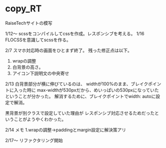 # copy_RT
RaiseTechサイトの模写

1/12～ scssをコンパイルしてcssを作成。レスポンシブを考える。
1/16 FLOCSSを意識してscssを作る。

2/7 スマホ対応時の画面をひとまず終了。
残った修正点は以下。
1. wrapの調整
2. 白背景の高さ。
3. アイコン下説明文の中央寄せ

2/13
白背景部分が横に伸びているのは、
widthが100%のまま、ブレイクポイントに入った時に
max-widthが530pxだから、めいっぱいの530pxになっていたということが分かった。
解消するために、ブレイクポイントでwidth: autoに設定で解消。

黒背景が別クラスで設定していた理由が
レスポンシブ対応させるためだったということがようやくわかった。

2/14 メモ
1.wrapの調整→paddingとmargin設定に解決策アリ

2/17～ リファクタリング開始 
